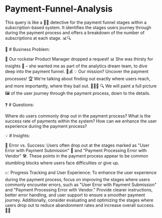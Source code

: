 # Payment-Funnel-Analysis
This query is like a 🕵️‍♂️ detective for the payment funnel stages within a subscription-based system. It identifies the stages users journey through during the payment process and offers a breakdown of the number of subscriptions at each stage. 📊🔍 

🤔 # Business Problem:

🚀 Our rockstar Product Manager dropped a request! 📊 She was thirsty for insights 🧐 – she wanted me as part of the analytics dream team, to dive deep into the payment funnel. 🛒💰
💡 Our mission? Uncover the payment processes! 🏆 We're talking about finding out exactly where users reach, and more importantly, where they bail out. 🚶‍♂️🚫
🔍 We will paint a full picture 🖼️ of the user journey through the payment process, down to the details.

❓ # Questions:

Where do users commonly drop out in the payment process? 
What is the success rate of payments within the system?
How can we enhance the user experience during the payment process? 

💡 # Insights:

🚫 Error vs. Success: Users often drop out at the stages marked as "User Error with Payment Submission" 🚫 and "Payment Processing Error with Vendor" 🛠️. These points in the payment process appear to be common stumbling blocks where users face difficulties or give up.

📈 Progress Tracking and User Experience: To enhance the user experience during the payment process, focus on improving the stages where users commonly encounter errors, such as "User Error with Payment Submission" and "Payment Processing Error with Vendor." Provide clearer instructions, better error handling, and user support to ensure a smoother payment journey. Additionally, consider evaluating and optimizing the stages where users drop out to reduce abandonment rates and increase overall success. 🛒💡

